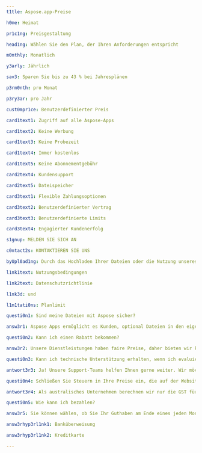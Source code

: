 ```yaml
---
t1tle: Aspose.app-Preise

h0me: Heimat

pr1c1ng: Preisgestaltung

head1ng: Wählen Sie den Plan, der Ihren Anforderungen entspricht

m0nthly: Monatlich

y3arly: Jährlich

sav3: Sparen Sie bis zu 43 % bei Jahresplänen

p3rm0nth: pro Monat

p3ry3ar: pro Jahr

cust0mpr1ce: Benutzerdefinierter Preis

card1text1: Zugriff auf alle Aspose-Apps

card1text2: Keine Werbung

card1text3: Keine Probezeit

card1text4: Immer kostenlos

card1text5: Keine Abonnementgebühr

card2text4: Kundensupport

card2text5: Dateispeicher

card3text1: Flexible Zahlungsoptionen

card3text2: Benutzerdefinierter Vertrag

card3text3: Benutzerdefinierte Limits

card3text4: Engagierter Kundenerfolg

s1gnup: MELDEN SIE SICH AN

c0ntact2s: KONTAKTIEREN SIE UNS

byUpl0ad1ng: Durch das Hochladen Ihrer Dateien oder die Nutzung unseres Dienstes stimmen Sie unseren zu

l1nk1text: Nutzungsbedingungen

l1nk2text: Datenschutzrichtlinie

l1nk3d: und

l1m1tati0ns: Planlimit

questi0n1: Sind meine Dateien mit Aspose sicher?

answ3r1: Aspose Apps ermöglicht es Kunden, optional Dateien in den eigenen Speicher von Aspose Apps hochzuladen. Keine dieser Dateien ist anderen Personen als dem Kunden selbst zugänglich. Mit der Aspose App können Kunden Dateien für Gespräche oder andere Dokumentenoperationen hochladen. Diese Richtlinie beschreibt, wie wir mit der Aufbewahrung dieser Dateien umgehen. Alle auf die Website hochgeladenen Dateien werden maximal 24 Stunden aufbewahrt, bevor sie danach automatisch gelöscht werden. Diese Dateien sind nur für die Person zugänglich, die sie hochgeladen hat.

questi0n2: Kann ich einen Rabatt bekommen?

answ3r2: Unsere Dienstleistungen haben faire Preise, daher bieten wir keine Rabatte an. Wir kümmern uns um unsere Kunden und suchen immer nach Möglichkeiten, ihnen das beste Preis-Leistungs-Verhältnis zu bieten. Unser Preisplan ist sowohl für uns als auch für die Verbraucher fair, sodass wir keine Rabatt- oder Preisverhandlungen eingehen.

questi0n3: Kann ich technische Unterstützung erhalten, wenn ich evaluiere?

antwort3r3: Ja! Unsere Support-Teams helfen Ihnen gerne weiter. Wir möchten sicherstellen, dass es nach Beginn der Verwendung des Produkts keine bösen Überraschungen gibt. Wir bieten ein Online-Forum, das von unseren hochqualifizierten Entwicklungsmitarbeitern gepflegt wird. Unabhängig davon, ob Sie bereits gekauft haben oder noch in der Bewertung sind, wir werden Ihnen immer rechtzeitig hilfreiche Unterstützung bieten.

questi0n4: Schließen Sie Steuern in Ihre Preise ein, die auf der Website oder in Angeboten angegeben sind?

antwort3r4: Als australisches Unternehmen berechnen wir nur die GST für diejenigen, die in Australien einkaufen. Unsere Preise auf der Website verstehen sich exklusive GST. Unsere Steuerrechnungen für australische Kunden beinhalten GST.

questi0n5: Wie kann ich bezahlen?

answ3r5: Sie können wählen, ob Sie Ihr Guthaben am Ende eines jeden Monats per Kreditkarte oder im Voraus bezahlen möchten, indem Sie Ihr Konto im Voraus per Banküberweisung belasten. Alle Preise sind in US-Dollar (USD) angegeben. Weitere Einzelheiten finden Sie in dieser Anleitung

answ3rhyp3rl1nk1: Banküberweisung

answ3rhyp3rl1nk2: Kreditkarte

---
```

